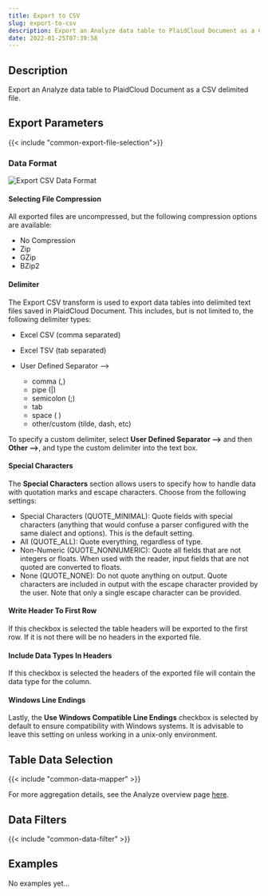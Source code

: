 ```yaml
---
title: Export to CSV
slug: export-to-csv
description: Export an Analyze data table to PlaidCloud Document as a CSV delimited file
date: 2022-01-25T07:39:58
---
```



## Description


Export an Analyze data table to PlaidCloud Document as a CSV delimited file.



## Export Parameters




{{< include "common-export-file-selection">}}



### Data Format

![Export CSV Data Format](/images/export_file_csv_data_format.png)


#### Selecting File Compression

All exported files are uncompressed, but the following compression options are available:

* No Compression
* Zip
* GZip
* BZip2

#### Delimiter
The Export CSV transform is used to export data tables into delimited text files saved in PlaidCloud Document. This includes, but is not limited to, the following delimiter types:


* Excel CSV (comma separated)
* Excel TSV (tab separated)
* User Defined Separator –>


	+ comma (,)
	+ pipe (|)
	+ semicolon (;)
	+ tab
	+ space ( )
	+ other/custom (tilde, dash, etc)

To specify a custom delimiter, select **User Defined Separator –>** and then **Other –>**, and type the custom delimiter into the text box.


#### Special Characters

The **Special Characters** section allows users to specify how to handle data with quotation marks and escape characters. Choose from the following settings:

* Special Characters (QUOTE_MINIMAL): Quote fields with special characters (anything that would confuse a parser configured with the same dialect and options). This is the default setting.
* All (QUOTE_ALL): Quote everything, regardless of type.
* Non-Numeric (QUOTE_NONNUMERIC): Quote all fields that are not integers or floats. When used with the reader, input fields that are not quoted are converted to floats.
* None (QUOTE_NONE): Do not quote anything on output. Quote characters are included in output with the escape character provided by the user. Note that only a single escape character can be provided.

#### Write Header To First Row
If this checkbox is selected the table headers will be exported to the first row. If it is not there will be no headers in the exported file.

#### Include Data Types In Headers
If this checkbox is selected the headers of the exported file will contain the data type for the column.

#### Windows Line Endings

Lastly, the **Use Windows Compatible Line Endings** checkbox is selected by default to ensure compatibility with Windows systems. It is advisable to leave this setting on unless working in a unix-only environment.




## Table Data Selection

{{< include "common-data-mapper" >}}




For more aggregation details, see the Analyze overview page [here](/docs/workflow-steps/common/aggregation).



## Data Filters


{{< include "common-data-filter" >}}






## Examples


No examples yet...

